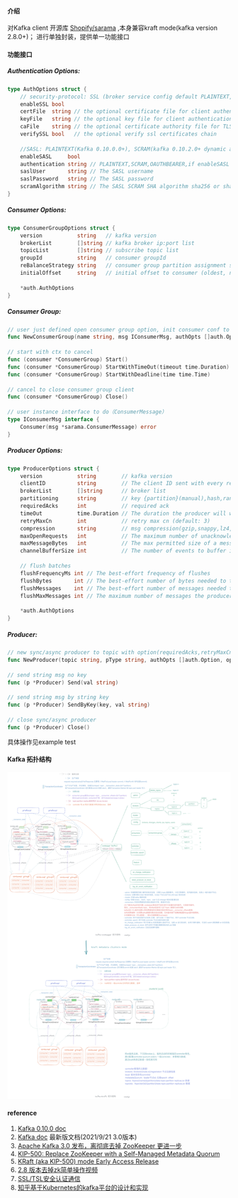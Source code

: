 #### 介绍

对Kafka client 开源库 [Shopify/sarama](https://github.com/Shopify/sarama) ,本身兼容kraft mode(kafka version 2.8.0+)； 进行单独封装，提供单一功能接口

#### 功能接口

##### Authentication Options:

```go
type AuthOptions struct {
	// security-protocol: SSL (broker service config default PLAINTEXT, need security.inter.broker.protocol=SSL)
	enableSSL bool
	certFile  string // the optional certificate file for client authentication
	keyFile   string // the optional key file for client authentication
	caFile    string // the optional certificate authority file for TLS client authentication
	verifySSL bool   // the optional verify ssl certificates chain

	//SASL: PLAINTEXT(Kafka 0.10.0.0+), SCRAM(kafka 0.10.2.0+ dynamic add user), OAUTHBEARER(Kafka2.0.0+,JWT)
	enableSASL     bool
	authentication string // PLAINTEXT,SCRAM,OAUTHBEARER,if enableSASL true,default SCRAM
	saslUser       string // The SASL username
	saslPassword   string // The SASL password
	scramAlgorithm string // The SASL SCRAM SHA algorithm sha256 or sha512 as mechanism
}
```

##### Consumer Options:

```go
type ConsumerGroupOptions struct {
	version           string   // kafka version
	brokerList        []string // kafka broker ip:port list
	topicList         []string // subscribe topic list
	groupId           string   // consumer groupId
	reBalanceStrategy string   // consumer group partition assignment strategy (range, roundrobin, sticky)
	initialOffset     string   // initial offset to consumer (oldest, newest)

	*auth.AuthOptions
}
```

##### Consumer Group:

```go
// user just defined open consumer group option, init consumer conf to new ConsumerGroup
func NewConsumerGroup(name string, msg IConsumerMsg, authOpts []auth.Option, options ...Option) (consumer *ConsumerGroup, err error) {

// start with ctx to cancel
func (consumer *ConsumerGroup) Start() 
func (consumer *ConsumerGroup) StartWithTimeOut(timeout time.Duration) 
func (consumer *ConsumerGroup) StartWithDeadline(time time.Time)

// cancel to close consumer group client 
func (consumer *ConsumerGroup) Close()

// user instance interface to do（ConsumerMessage）  
type IConsumerMsg interface {
	Consumer(msg *sarama.ConsumerMessage) error
}
```

##### Producer Options:

```go
type ProducerOptions struct {
	version           string        // kafka version
	clientID          string        // The client ID sent with every request to the brokers.
	brokerList        []string      // broker list
	partitioning      string        // key {partition}(manual),hash,random
	requiredAcks      int           // required ack
	timeOut           time.Duration // The duration the producer will wait to receive -required-acks
	retryMaxCn        int           // retry max cn (default: 3)
	compression       string        // msg compression(gzip,snappy,lz4,zstd)
	maxOpenRequests   int           // The maximum number of unacknowledged requests the client will send on a single connection before blocking (default: 5)
	maxMessageBytes   int           // The max permitted size of a message (default: 1000000)
	channelBufferSize int           // The number of events to buffer in internal and external channels.

	// flush batches
	flushFrequencyMs int // The best-effort frequency of flushes
	flushBytes       int // The best-effort number of bytes needed to trigger a flush.
	flushMessages    int // The best-effort number of messages needed to trigger a flush.
	flushMaxMessages int // The maximum number of messages the producer will send in a single request.

	*auth.AuthOptions
}
```

##### Producer:

```go
// new sync/async producer to topic with option(requiredAcks,retryMaxCn,partitioning,compressions,TLS ...etc)
func NewProducer(topic string, pType string, authOpts []auth.Option, options ...Option) (p *Producer)

// send string msg no key 
func (p *Producer) Send(val string) 

// send string msg by string key
func (p *Producer) SendByKey(key, val string)

// close sync/async producer
func (p *Producer) Close()
```

具体操作见example test

#### Kafka 拓扑结构

![kafka-zk](https://raw.githubusercontent.com/weedge/lib/main/client/mq/kafka/kafka-zk.png)



#### reference

1. [Kafka 0.10.0 doc](https://kafka.apache.org/0100/documentation.html)
2. [Kafka doc](https://kafka.apache.org/documentation.html) 最新版文档(2021/9/21 3.0版本)
3. [Apache Kafka 3.0 发布，离彻底去掉 ZooKeeper 更进一步](https://www.infoq.cn/article/RTTzLOMBPOx2TsL7dM9T)
4. [KIP-500: Replace ZooKeeper with a Self-Managed Metadata Quorum](https://cwiki.apache.org/confluence/display/KAFKA/KIP-500%3A+Replace+ZooKeeper+with+a+Self-Managed+Metadata+Quorum)
5. [KRaft (aka KIP-500) mode Early Access Release](https://github.com/apache/kafka/blob/6d1d68617ecd023b787f54aafc24a4232663428d/config/kraft/README.md)
6. [2.8 版本去掉zk简单操作视频](https://asciinema.org/a/403794/embed)
7. [SSL/TSL安全认证通信](https://mp.weixin.qq.com/s/ibwNtDc2zd2tdhMN7iROJ)
8. [知乎基于Kubernetes的kafka平台的设计和实现](https://zhuanlan.zhihu.com/p/36366473)

